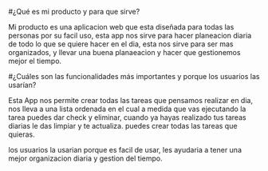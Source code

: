 #¿Qué es mi producto y para que sirve?

Mi producto es una aplicacion web que esta diseñada para todas las personas por su facil uso, esta app nos sirve para hacer planeacion diaria de todo lo que se quiere hacer en el dia, esta nos sirve para ser mas organizados, y llevar una buena planaeacion y hacer que gestionemos mejor el tiempo.

#¿Cuáles son las funcionalidades más importantes y porque los usuarios las usarían?

Esta App nos permite crear todas las tareas que pensamos realizar en dia, nos lleva a una lista ordenada en el cual a medida que vas ejecutando la tarea puedes dar check y eliminar, cuando ya hayas realizado tus tareas diarias le das limpiar y te actualiza. puedes crear todas las tareas que quieras.

los usuarios la usarian porque es facil de usar, les ayudaria a tener una mejor organizacion diaria y gestion del tiempo.
